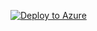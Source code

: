 [![Deploy to Azure](https://aka.ms/deploytoazurebutton)](https://portal.azure.com/#create/Microsoft.Template/uri/https%3A%2F%2Fraw.githubusercontent.com%2Fjimgodden%2FAzure-Virtual-WAN-Sandbox%2Fmain%2Fsrc%2Fmain.bicep)